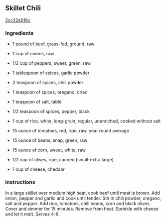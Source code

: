 ## Skillet Chili

[2cc22a016c](http://tastykitchen.com/recipes/main-courses/skillet-chili/)

### Ingredients

 - 1 pound of beef, grass-fed, ground, raw

 - 1 cup of onions, raw

 - 1/2 cup of peppers, sweet, green, raw

 - 1 tablespoon of spices, garlic powder

 - 2 teaspoon of spices, chili powder

 - 1 teaspoon of spices, oregano, dried

 - 1 teaspoon of salt, table

 - 1/2 teaspoon of spices, pepper, black

 - 1 cup of rice, white, long-grain, regular, unenriched, cooked without salt

 - 15 ounce of tomatoes, red, ripe, raw, year round average

 - 15 ounce of beans, snap, green, raw

 - 15 ounce of corn, sweet, white, raw

 - 1/2 cup of olives, ripe, canned (small-extra large)

 - 1 cup of cheese, cheddar

### Instructions

In a large skillet over medium high heat, cook beef until meat is brown. Add onion, pepper and garlic and cook until tender. Stir in chili powder, oregano, salt and pepper. Add rice, tomatoes, chili beans, corn and black olives. Cover and simmer for 15 minutes. Remove from heat. Sprinkle with cheese and let it melt. Serves 4-6.